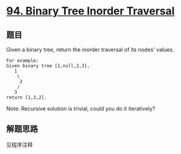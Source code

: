 # [94. Binary Tree Inorder Traversal](https://leetcode-cn.com/problems/binary-tree-inorder-traversal/)

## 题目
Given a binary tree, return the inorder traversal of its nodes' values.


```
For example:
Given binary tree [1,null,2,3],
   1
    \
     2
    /
   3
return [1,3,2].
```

Note: Recursive solution is trivial, could you do it iteratively?

## 解题思路

见程序注释
